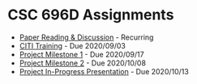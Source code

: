 # CSC 696D Assignments

- [Paper Reading & Discussion](papers.md) - Recurring
- [CITI Training](citi.md) - Due 2020/09/03
- [Project Milestone 1](PM1.md) - Due 2020/09/17
- [Project Milestone 2](PM2.md) - Due 2020/10/08
- [Project In-Progress Presentation](progress.md) - Due 2020/10/13
